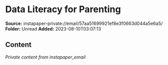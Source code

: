 # Data Literacy for Parenting

**Source:** instapaper-private://email/57aa51699921ef8e3f0663d044a5e6a5/
**Folder:** Unread
**Added:** 2023-08-10T03:07:13




## Content
*Private content from instapaper_email*
